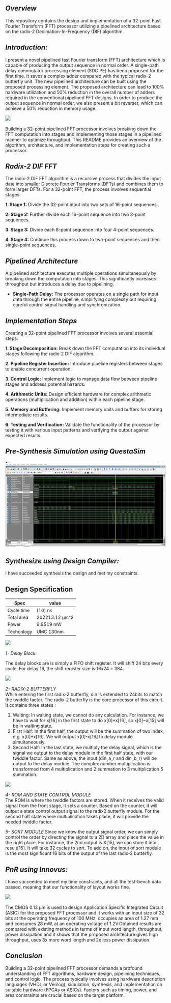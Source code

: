 ## *Overview*
This repository contains the design and implementation of a 32-point Fast Fourier Transform (FFT) processor utilizing a pipelined architecture based on the radix-2 Decimation-In-Frequency (DIF) algorithm.

## *Introduction:*
I present a novel pipelined fast Fourier transform (FFT) architecture which is capable of producing the output sequence in normal order. A single-path delay commutator processing element (SDC PE) has been proposed for the first time. It saves a complex adder compared with the typical radix-2 butterfly unit. The new pipelined architecture can be built using the proposed processing element. The proposed architecture can lead to 100% hardware utilization and 50% reduction in the overall number of adders required in the conventional pipelined FFT designs. In order to produce the output sequence in normal order, we also present a bit reverser, which can achieve a 50% reduction in memory usage.

<img src= "https://github.com/abdelazeem201/Design-and-ASICImplementation-of-32-Point-FFT-Processor/blob/main/Pics/design.png">


Building a 32-point pipelined FFT processor involves breaking down the FFT computation into stages and implementing those stages in a pipelined manner to optimize throughput. This README provides an overview of the algorithm, architecture, and implementation steps for creating such a processor.

## *Radix-2 DIF FFT*

The radix-2 DIF FFT algorithm is a recursive process that divides the input data into smaller Discrete Fourier Transforms (DFTs) and combines them to form larger DFTs. For a 32-point FFT, the process involves sequential stages:

__1. Stage 1:__ Divide the 32-point input into two sets of 16-point sequences.

__2. Stage 2:__ Further divide each 16-point sequence into two 8-point sequences.

__3. Stage 3:__ Divide each 8-point sequence into four 4-point sequences.

__4. Stage 4:__ Continue this process down to two-point sequences and then single-point sequences.

## *Pipelined Architecture*

A pipelined architecture executes multiple operations simultaneously by breaking down the computation into stages. This significantly increases throughput but introduces a delay due to pipelining.

- __Single-Path Delay:__ The processor operates on a single path for input data through the entire pipeline, simplifying complexity but requiring careful control signal handling and synchronization.

## *Implementation Steps*
Creating a 32-point pipelined FFT processor involves several essential steps:

__1. Stage Decomposition:__ Break down the FFT computation into its individual stages following the radix-2 DIF algorithm.

__2. Pipeline Register Insertion:__ Introduce pipeline registers between stages to enable concurrent operation.

__3. Control Logic:__ Implement logic to manage data flow between pipeline stages and address potential hazards.

__4. Arithmetic Units:__ Design efficient hardware for complex arithmetic operations (multiplication and addition) within each pipeline stage.

__5. Memory and Buffering:__ Implement memory units and buffers for storing intermediate results.

__6. Testing and Verification:__ Validate the functionality of the processor by testing it with various input patterns and verifying the output against expected results.

## *Pre-Synthesis Simulation using QuestaSim*

<img src= "https://github.com/abdelazeem201/Design-and-ASIC-Implementation-of-32-Point-FFT-Processor/blob/main/Pics/SIMULATION.png">

## *Synthesize using Design Compiler:*

I have succeeded synthesis the design and met  my constraints.

## Design Specification
|Spec        | value         |
|----------- | ------------- |
|Cycle time  | (10) ns       |
|Total area  | 202213.12 µm^2|
|Power       | 9.9519 mW     |
|Techonlogy  | UMC 130nm     | 

<img src= "https://github.com/abdelazeem201/Design-and-ASICImplementation-of-32-Point-FFT-Processor/blob/main/Pics/FFT.png">

*1- Delay Block:* 

The delay blocks are is simply a FIFO shift register. It will shift 24 bits every cycle. For delay 16, the shift register size is 16x24 = 384.

<img src= "https://github.com/abdelazeem201/Design-and-ASICImplementation-of-32-Point-FFT-Processor/blob/main/Pics/shift.png">

*2- RADIX-2 BUTTERFLY*  
While entering the first radix-2 butterfly, din is extended to 24bits to match the twiddle factor. The radix-2 butterfly is the core processor of this circuit. It contains three states :  
1. Waiting: In waiting state, we cannot do any calculation. For instance, we have to wait for x[16] in the first state to do x[0]+x[16], so x[0]~x[15] will be in waiting state.
2. First Half: In the first half, the output will be the summation of two index, e.g. x[0]+x[16]. We will output x[0]-x[16] to delay module simultaneously.
3. Second Half: In the last state, we multiply the delay signal, which is the signal we output to the delay module in the first half state, with our twiddle factor. Same as above, the input (din_a_r and din_b_r) will be output to the delay module. The complex number multiplication is transformed from 4 multiplication and 2 summation to 3 multiplication 5 summation.

<img src="https://github.com/abdelazeem201/Design-and-ASICImplementation-of-32-Point-FFT-Processor/blob/main/Pics/radix.png">

*4- ROM AND STATE CONTROL MODULE*  
The ROM is where the twiddle factors are stored. When it receives the valid signal from the front stage, it sets a counter. Based on the counter, it will output a state control output signal to the radix2 butterfly module. For the second half state where multiplication takes place, it will provide the needed twiddle factor.  

*5- SORT MODULE* 
Since we know the output signal order, we can simply control the order by directing the signal to a 2D array and place the value in the right place. For instance, the 2nd output is X[15], we can store it into result[15]. It will take 32 cycles to sort. To add on, the input of sort module is the most significant 16 bits of the output of the last radix-2 butterfly.

## *PnR using Innovus:*

I have succeeded to meet my time constraints, and all the test-bench data passed, meaning that our functionality of layout works fine.

<img src= "https://github.com/abdelazeem201/Design-and-ASICImplementation-of-32-Point-FFT-Processor/blob/main/Pics/GDS.png">
  
 The CMOS 0.13 μm is used to design Application Specific Integrated Circuit (ASIC) for the proposed FFT processor and it works with an input size of 32 bits at the operating frequency of 100 MHz, occupies an area of 1.27 mm and consumes 28 mW, at an operating voltage of 1.2V.Obtained results are compared with existing methods in terms of input word length, throughput, power dissipation and it shows that the proposed architecture gives high throughput, uses 3x more word length and 2x less power dissipation.

## *Conclusion*
Building a 32-point pipelined FFT processor demands a profound understanding of FFT algorithms, hardware design, pipelining techniques, and control logic. The process typically involves using hardware description languages (VHDL or Verilog), simulation, synthesis, and implementation on suitable hardware (FPGAs or ASICs). Factors such as timing, power, and area constraints are crucial based on the target platform.
